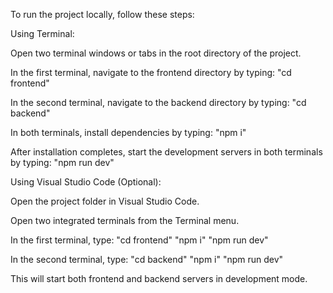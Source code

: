 To run the project locally, follow these steps:

Using Terminal:

Open two terminal windows or tabs in the root directory of the project.

In the first terminal, navigate to the frontend directory by typing:
"cd frontend"

In the second terminal, navigate to the backend directory by typing:
"cd backend"

In both terminals, install dependencies by typing:
"npm i"

After installation completes, start the development servers in both terminals by typing:
"npm run dev"

Using Visual Studio Code (Optional):

Open the project folder in Visual Studio Code.

Open two integrated terminals from the Terminal menu.

In the first terminal, type:
"cd frontend"
"npm i"
"npm run dev"

In the second terminal, type:
"cd backend"
"npm i"
"npm run dev"

This will start both frontend and backend servers in development mode.
